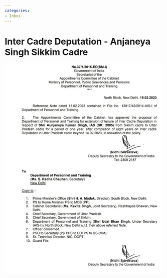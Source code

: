 ```yaml
---
categories:
- Inbox
---
```

# Inter Cadre Deputation - Anjaneya Singh Sikkim Cadre

![](../files/97ff9769-a108-4fd5-aa87-9e1a96630689.jpg)